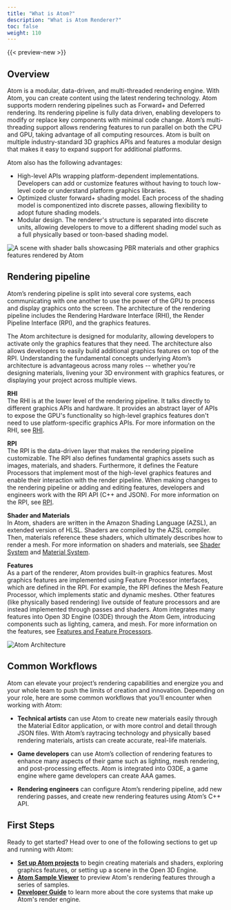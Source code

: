 ```yaml
---
title: "What is Atom?"
description: "What is Atom Renderer?"
toc: false
weight: 110
---
```


{{< preview-new >}}

## Overview
Atom is a modular, data-driven, and multi-threaded rendering engine. With Atom, you can create content using the latest rendering technology. Atom supports modern rendering pipelines such as Forward+ and Deferred rendering. Its rendering pipeline is fully data driven, enabling developers to modify or replace key components with minimal code change. Atom’s multi-threading support allows rendering features to run parallel on both the CPU and GPU, taking advantage of all computing resources. Atom is built on multiple industry-standard 3D graphics APIs and features a modular design that makes it easy to expand support for additional platforms. 

Atom also has the following advantages: 
* High-level APIs wrapping platform-dependent implementations. Developers can add or customize features without having to touch low-level code or understand platform graphics libraries.
* Optimized cluster forward+ shading model. Each process of the shading model is componentized into discrete passes, allowing flexibility to adopt future shading models.
* Modular design. The renderer's structure is separated into discrete units, allowing developers to move to a different shading model such as a full physically based or toon-based shading model. 

![A scene with shader balls showcasing PBR materials and other graphics features rendered by Atom](/images/atom-guide/intro-to-atom.jpg)

## Rendering pipeline

Atom’s rendering pipeline is split into several core systems, each communicating with one another to use the power of the GPU to process and display graphics onto the screen. The architecture of the rendering pipeline includes the Rendering Hardware Interface (RHI), the Render Pipeline Interface (RPI), and the graphics features. 

The Atom architecture is designed for modularity, allowing developers to activate only the graphics features that they need. The architecture also allows developers to easily build additional graphics features on top of the RPI. Understanding the fundamental concepts underlying Atom’s architecture is advantageous across many roles -- whether you're designing materials, livening your 3D environment with graphics features, or displaying your project across multiple views. 


**RHI**  
The RHI is at the lower level of the rendering pipeline. It talks directly to different graphics APIs and hardware. It provides an abstract layer of APIs to expose the GPU's functionality so high-level graphics features don't need to use platform-specific graphics APIs. For more information on the RHI, see [RHI](dev-guide/rhi/_index.md).

**RPI**  
The RPI is the data-driven layer that makes the rendering pipeline customizable. The RPI also defines fundamental graphics assets such as images, materials, and shaders. Furthermore, it defines the Feature Processors that implement most of the high-level graphics features and enable their interaction with the render pipeline. When making changes to the rendering pipeline or adding and editing features, developers and engineers work with the RPI API (C++ and JSON). For more information on the RPI, see [RPI](dev-guide/rpi/_index.md).

**Shader and Materials**  
In Atom, shaders are written in the Amazon Shading Language (AZSL), an extended version of HLSL. Shaders are compiled by the AZSL compiler. Then, materials reference these shaders, which ultimately describes how to render a mesh. For more information on shaders and materials, see [Shader System](dev-guide/shaders/_index.md) and [Material System](dev-guide/materials/_index.md).

**Features**  
As a part of the renderer, Atom provides built-in graphics features. Most graphics features are implemented using Feature Processor interfaces, which are defined in the RPI. For example, the RPI defines the Mesh Feature Processor, which implements static and dynamic meshes. Other features (like physically based rendering) live outside of feature processors and are instead implemented through passes and shaders. Atom integrates many features into Open 3D Engine (O3DE) through the Atom Gem, introducing components such as lighting, camera, and mesh. For more information on the features, see [Features and Feature Processors](dev-guide/features/_index.md). 

![Atom Architecture](/images/atom-guide/what-is-atom/atom-architecture.jpg)


## Common Workflows
Atom can elevate your project’s rendering capabilities and energize you and your whole team to push the limits of creation and innovation. Depending on your role, here are some common workflows that you’ll encounter when working with Atom:

* **Technical artists** can use Atom to create new materials easily through the Material Editor application, or with more control and detail through JSON files. With Atom’s raytracing technology and physically based rendering materials, artists can create accurate, real-life materials. 

* **Game developers** can use Atom’s collection of rendering features to enhance many aspects of their game such as lighting, mesh rendering, and post-processing effects. Atom is integrated into O3DE, a game engine where game developers can create AAA games. 

* **Rendering engineers** can configure Atom’s rendering pipeline, add new rendering passes, and create new rendering features using Atom’s C++ API. 


## First Steps  
Ready to get started? Head over to one of the following sections to get up and running with Atom:
- **[Set up Atom projects](TBD)** to begin creating materials and shaders, exploring graphics features, or setting up a scene in the Open 3D Engine.
- **[Atom Sample Viewer](atom-sample-viewer/_index.md)** to preview Atom's rendering features through a series of samples. 
- **[Developer Guide](dev-guide/_index.md)** to learn more about the core systems that make up Atom's render engine. 